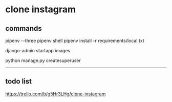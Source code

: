 # clone instagram

## commands
pipenv --three
pipenv shell
pipenv install -r requirements/local.txt

django-admin startapp images

python manage.py createsuperuser

---

## todo list
https://trello.com/b/g5Hr3LHg/clone-instagram
